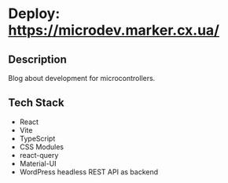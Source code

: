 # Deploy: https://microdev.marker.cx.ua/

## Description

Blog about development for microcontrollers.

## Tech Stack

- React
- Vite
- TypeScript
- CSS Modules
- react-query
- Material-UI
- WordPress headless REST API as backend
